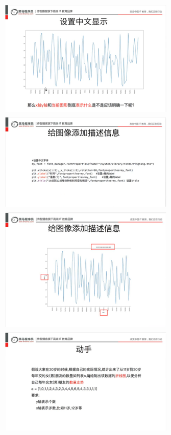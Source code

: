 ![](assets/2022-04-12-16-15-56-image.png)

![](assets/2022-04-12-16-18-06-image.png)

![](assets/2022-04-12-16-18-14-image.png)

![](assets/2022-04-12-16-18-32-image.png)


